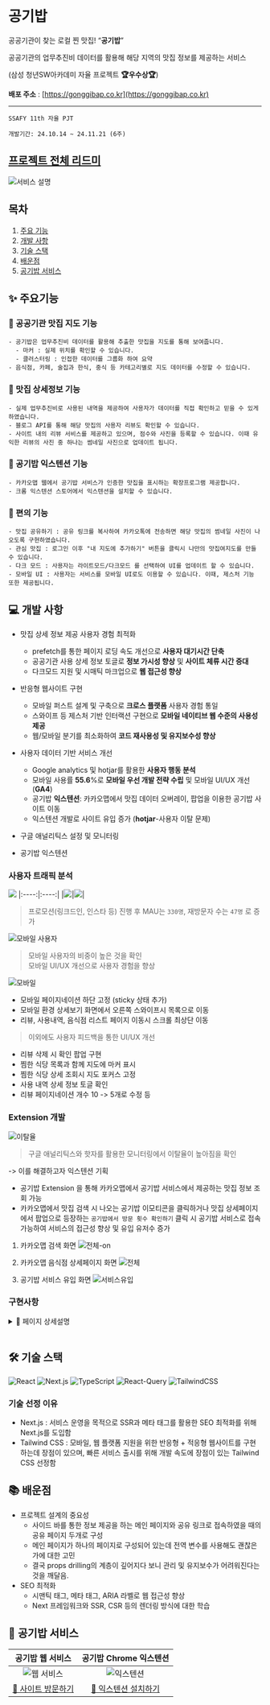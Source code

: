 # 공기밥
공공기관이 찾는 로컬 찐 맛집! “**공기밥**”

공공기관의 업무추진비 데이터를 활용해 해당 지역의 맛집 정보를 제공하는 서비스

(삼성 청년SW아카데미 자율 프로젝트 **🏆우수상🏆**)

**배포 주소** : [https://gonggibap.co.kr](https://gonggibap.co.kr)

___

`SSAFY 11th 자율 PJT`

`개발기간: 24.10.14 ~ 24.11.21 (6주)`

## [프로젝트 전체 리드미](https://github.com/gonggibap)

![서비스 설명](https://github.com/user-attachments/assets/9d04755f-b97a-46b4-a893-b873c15033d3)

## 목차

1. [주요 기능](#-주요-기능)
2. [개발 사항](#-개발-사항)
3. [기술 스택](#-기술-스택)
4. [배운점](#-배운점)
5. [공기밥 서비스](#-공기밥-서비스)



## ✨ 주요기능

### 📌 공공기관 맛집 지도 기능

    - 공기밥은 업무추진비 데이터를 활용해 추출한 맛집을 지도를 통해 보여줍니다.
      - 마커 : 실제 위치를 확인할 수 있습니다.
      - 클러스터링 : 인접한 데이터를 그룹화 하여 요약
    - 음식점, 카페, 술집과 한식, 중식 등 카테고리별로 지도 데이터를 수정할 수 있습니다.

### 📌 맛집 상세정보 기능

    - 실제 업무추진비로 사용된 내역을 제공하여 사용자가 데이터를 직접 확인하고 믿을 수 있게 하였습니다.
    - 블로그 API를 통해 해당 맛집의 사용자 리뷰도 확인할 수 있습니다.
    - 사이트 내의 리뷰 서비스를 제공하고 있으며, 점수와 사진을 등록할 수 있습니다. 이때 유익한 리뷰의 사진 중 하나는 썸네일 사진으로 업데이트 됩니다.
    
### 📌 공기밥 익스텐션 기능
	- 카카오맵 웹에서 공기밥 서비스가 인증한 맛집을 표시하는 확장프로그램 제공합니다.
	- 크롬 익스텐션 스토어에서 익스텐션을 설치할 수 있습니다.

### 📌 편의 기능

    - 맛집 공유하기 : 공유 링크를 복사하여 카카오톡에 전송하면 해당 맛집의 썸네일 사진이 나오도록 구현하였습니다. 
    - 관심 맛집 : 로그인 이후 "내 지도에 추가하기" 버튼을 클릭시 나만의 맛집여지도를 만들 수 있습니다.
    - 다크 모드 : 사용자는 라이트모드/다크모드 를 선택하여 UI를 업데이트 할 수 있습니다.
    - 모바일 UI : 사용자는 서비스를 모바일 UI로도 이용할 수 있습니다. 이때, 제스처 기능 또한 제공됩니다.

## 💻 개발 사항

- 맛집 상세 정보 제공 사용자 경험 최적화
	- prefetch를 통한 페이지 로딩 속도 개선으로 **사용자 대기시간 단축**
	- 공공기관 사용 상세 정보 토글로 **정보 가시성 향상** 및 **사이트 체류 시간 증대**
	- 다크모드 지원 및 시매틱 마크업으로 **웹 접근성 향상**
- 반응형 웹사이트 구현
  	- 모바일 퍼스트 설계 및 구축으로 **크로스 플랫폼** 사용자 경험 통일
  	- 스와이프 등 제스처 기반 인터랙션 구현으로 **모바일 네이티브 웹 수준의 사용성 제공**
  	- 웹/모바일 분기를 최소화하여 **코드 재사용성 및 유지보수성 향상**
- 사용자 데이터 기반 서비스 개선
	- Google analytics 및 hotjar를 활용한 **사용자 행동 분석**
 	- 모바일 사용률 **55.6**%로 **모바일 우선 개발 전략 수립** 및 모바일 UI/UX 개선 (**GA4**)
	- 공기밥 **익스텐션**: 카카오맵에서 맛집 데이터 오버레이, 팝업을 이용한 공기밥 사이트 이동
	- 익스텐션 개발로 사이트 유입 증가 (**hotjar**-사용자 이탈 문제) 

- 구글 애널리틱스 설정 및 모니터링
- 공기밥 익스텐션

### 사용자 트래픽 분석

![](https://i.imgur.com/nI3Ava8.png)
|:----:|:----:|
|![](https://i.imgur.com/cP7Qxl4.png)|![](https://i.imgur.com/Jb0p6ob.png)|
> 프로모션(링크드인, 인스타 등) 진행 후 MAU는 `330명`, 재방문자 수는 `47명` 로 증가


![모바일 사용자](image-1.png)
> 모바일 사용자의 비중이 높은 것을 확인</br>
> 모바일 UI/UX 개선으로 사용자 경험을 향상

![모바일](mobile.gif)

- 모바일 페이지네이션 하단 고정 (sticky 상태 추가)
- 모바일 환경 상세보기 화면에서 오른쪽 스와이프시 목록으로 이동
- 리뷰, 사용내역, 음식점 리스트 페이지 이동시 스크롤 최상단 이동
> 이외에도 사용자 피드백을 통한 UI/UX 개선
- 리뷰 삭제 시 확인 팝업 구현
- 찜한 식당 목록과 함께 지도에 마커 표시
- 찜한 식당 상세 조회시 지도 포커스 고정
- 사용 내역 상세 정보 토글 확인
- 리뷰 페이지네이션 개수 10 -> 5개로 수정 등

### Extension 개발

![이탈율](image.png)
> 구글 애널리틱스와 핫자를 활용한 모니터링에서 이탈율이 높아짐을 확인

-> 이를 해결하고자 익스텐션 기획

- 공기밥 Extension 을 통해 카카오맵에서 공기밥 서비스에서 제공하는 맛집 정보 조회 가능
- 카카오맵에서 맛집 검색 시 나오는 공기밥 이모티콘을 클릭하거나 맛집 상세페이지에서 팝업으로 등장하는 `공기밥에서 방문 횟수 확인하기` 클릭 시 공기밥 서비스로 접속 가능하여 서비스의 접근성 향상 및 유입 유저수 증가   
1. 카카오맵 검색 화면
![전체-on](https://github.com/user-attachments/assets/3455147e-d08e-4a0c-be72-00792c3680dc)

2. 카카오맵 음식점 상세페이지 화면
![전체](https://github.com/user-attachments/assets/ba1c3178-3d85-4530-b505-6ce59609f51e)

3. 공기밥 서비스 유입 화면
![서비스유입](https://github.com/user-attachments/assets/ce47120c-c98c-4a00-a05f-6162abc8f102)


### 구현사항

<details>
 <summary>📢 페이지 상세설명</summary>
 <div markdonw="1">

![슬라이드2](https://github.com/user-attachments/assets/d882600f-bb70-4f97-90ce-96d6e62b7794)
![슬라이드3](https://github.com/user-attachments/assets/922690e6-c7be-4f8a-ab81-a37d67305ee8)
![슬라이드4](https://github.com/user-attachments/assets/5cad931f-3115-4fa4-8753-94f615333e28)
![슬라이드5](https://github.com/user-attachments/assets/69ee9028-3bd6-48ab-a1bc-16b6ba5f8aaa)
![슬라이드6](https://github.com/user-attachments/assets/f64e51b5-8f2c-48af-86cc-156a350cbf3e)
![슬라이드8](https://github.com/user-attachments/assets/19cb5b92-8877-4e70-99c5-e531426ce0c0)
![슬라이드9](https://github.com/user-attachments/assets/874e4e5b-1256-4439-ac33-3ba94beabf7c)
![슬라이드10](https://github.com/user-attachments/assets/7179020d-8075-43c4-8907-91167c1f7aa0)
![슬라이드11](https://github.com/user-attachments/assets/717ab1fa-40a4-4d45-841a-5f4bef09004b)
![슬라이드12](https://github.com/user-attachments/assets/a04a1054-d71d-47c3-a38e-2ea5bd6bfff1)
![슬라이드13](https://github.com/user-attachments/assets/c08ae48a-c39d-4b1c-8d3c-e434155eb124)
![슬라이드21](https://github.com/user-attachments/assets/7d8ca7b5-ecb7-41db-a5b4-2570a1d772f3)
![슬라이드22](https://github.com/user-attachments/assets/c65ba35f-4beb-446a-9c44-25d6dd04f502)
![슬라이드23](https://github.com/user-attachments/assets/c178b97f-f69d-4fef-a5a1-ef022c82c0a5)

 </div>
</details>
<br/>

## 🛠 기술 스택
![React](https://img.shields.io/badge/React-20232A?style=for-the-badge&logo=react&logoColor=61DAFB)
![Next.js](https://img.shields.io/badge/next%20js-000000?style=for-the-badge&logo=nextdotjs&logoColor=white) 
![TypeScript](https://img.shields.io/badge/typescript-%23007ACC.svg?style=for-the-badge&logo=typescript&logoColor=white)
![React-Query](https://img.shields.io/badge/React_Query-FF4154?style=for-the-badge&logo=ReactQuery&logoColor=white)
![TailwindCSS](https://img.shields.io/badge/Tailwind_CSS-38B2AC?style=for-the-badge&logo=tailwind-css&logoColor=white)

### 기술 선정 이유
- Next.js : 서비스 운영을 목적으로 SSR과 메타 태그를 활용한 SEO 최적화를 위해 Next.js를 도입함
- Tailwind CSS : 모바일, 웹 플랫폼 지원을 위한 반응형 + 적응형 웹사이트를 구현하는데 장점이 있으며, 빠른 서비스 출시를 위해 개발 속도에 장점이 있는 Tailwind CSS 선정함

## 📚 배운점
- 프로젝트 설계의 중요성
    - 사이드 바를 통한 정보 제공을 하는 메인 페이지와 공유 링크로 접속하였을 때의 공유 페이지 두개로 구성
    - 메인 페이지가 하나의 페이지로 구성되어 있는데 전역 변수를 사용해도 괜찮은 가에 대한 고민
    - 결국 props drilling의 계층이 깊어지다 보니 관리 및 유지보수가 어려워진다는 것을 깨달음. 
- SEO 최적화
    - 시맨틱 태그, 메타 태그, ARIA 라벨로 웹 접근성 향상
    - Next 프레임워크와 SSR, CSR 등의 렌더링 방식에 대한 학습

## 🍚 공기밥 서비스

|    공기밥 웹 서비스    |    공기밥 Chrome 익스텐션    |
|:-----------------:|:-------------------------:|
| ![웹 서비스](https://github.com/user-attachments/assets/aff4de95-00f1-4123-bd0f-ce552f179832) | ![익스텐션](https://github.com/user-attachments/assets/de5f4979-0598-4dfe-a616-62b534431aa1) |
| [🔗 사이트 방문하기](https://gonggibap.co.kr/) | [🔗 익스텐션 설치하기](https://chromewebstore.google.com/detail/%EA%B3%B5%EA%B8%B0%EB%B0%A5-extension-%EB%A7%9B%EC%A7%91-%EA%B2%80%EC%83%89-%EC%84%9C%EB%B9%84%EC%8A%A4/poifnfdoponfeneednggfmdoabddncdk?hl=ko&utm_source=ext_sidebar) |
